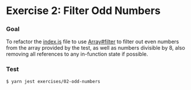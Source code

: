 # Exercise 2: Filter Odd Numbers

### Goal

To refactor the [index.js](./index.js) file to use [Array#filter](https://developer.mozilla.org/en-US/docs/Web/JavaScript/Reference/Global_Objects/Array/filter) to filter out even numbers from the array provided by the test, as well as numbers divisible by 8, also removing all references to any in-function state if possible.

### Test

```
$ yarn jest exercises/02-odd-numbers
```
